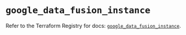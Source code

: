 # `google_data_fusion_instance`

Refer to the Terraform Registry for docs: [`google_data_fusion_instance`](https://registry.terraform.io/providers/hashicorp/google/5.39.0/docs/resources/data_fusion_instance).
